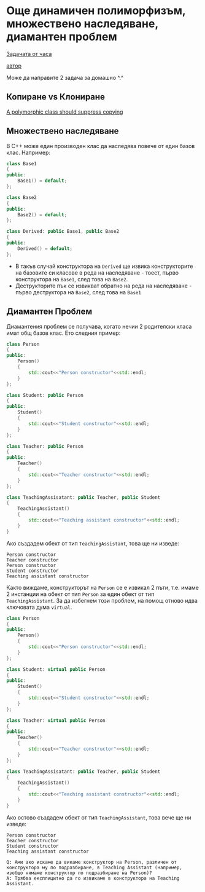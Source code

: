 # Още динамичен полиморфизъм, множествено наследяване, диамантен проблем


[Задачата от часа](https://drive.google.com/file/d/1BW-Uc80Tuliw-kHGspkO3IgflqINND1m/view?usp=sharing)

[автор](https://github.com/Angeld55)

Може да направите 2 задача за домашно ^.^

## Копиране vs Клониране
[A polymorphic class should suppress copying](https://github.com/isocpp/CppCoreGuidelines/blob/master/CppCoreGuidelines.md#c67-a-polymorphic-class-should-suppress-copying)

## Множествено наследяване
В С++ може един производен клас да наследява повече от един базов клас. 
Например:
```c++
class Base1
{
public:
    Base1() = default;
};

class Base2
{
public:
    Base2() = default;
};

class Derived: public Base1, public Base2
{
public:
    Derived() = default;
};
```

- В такъв случай конструктора на `Derived` ще извика конструкторите на базовите си класове в реда на наследяване - тоест, първо конструктора на `Base1`, след това на `Base2`.
- Деструкторите пък се извикват обратно на реда на наследяване - първо деструктора на `Base2`, след това на `Base1`

## Диамантен Проблем
Диамантения проблем се получава, когато нечии 2 родителски класа имат общ базов клас.
Ето следния пример:
```c++
class Person
{
public:
    Person()
    {
        std::cout<<"Person constructor"<<std::endl;
    }
};

class Student: public Person
{
public:
    Student()
    {
        std::cout<<"Student constructor"<<std::endl;
    }
};

class Teacher: public Person
{
public:
    Teacher()
    {
        std::cout<<"Teacher constructor"<<std::endl;
    }
};

class TeachingAssisatant: public Teacher, public Student
{
    TeachingAssistant()
    {
        std::cout<<"Teaching assistant constructor"<<std::endl;
    }
}
```

Ако създадем обект от тип `TeachingAssistant`, това ще ни изведе:
```
Person constructor
Teacher constructor
Person constructor
Student constructor
Teaching assistant constructor
```

Както виждаме, конструкторът на `Person` се е извикал 2 пъти, т.е. имаме 2 инстанции на обект от тип `Person` за един обект от тип `TeachingAssistant`. За да избегнем този проблем, на помощ отново идва ключовата дума `virtual`.

```c++
class Person
{
public:
    Person()
    {
        std::cout<<"Person constructor"<<std::endl;
    }
};

class Student: virtual public Person
{
public:
    Student()
    {
        std::cout<<"Student constructor"<<std::endl;
    }
};

class Teacher: virtual public Person
{
public:
    Teacher()
    {
        std::cout<<"Teacher constructor"<<std::endl;
    }
};

class TeachingAssisatant: public Teacher, public Student
{
    TeachingAssistant()
    {
        std::cout<<"Teaching assistant constructor"<<std::endl;
    }
}
```

Ако остово създадем обект от тип `TeachingAssistant`, това вече ще ни изведе:
```
Person constructor
Teacher constructor
Student constructor
Teaching assistant constructor
```

    Q: Ами ако искаме да викаме конструктор на Person, различен от конструктора му по подразбиране, в Teaching Assistant (например, изобщо нямаме конструктор по подразбиране на Person)? 
    A: Трябва експлицитно да го извикаме в конструктора на Teaching Assistant.
